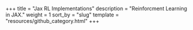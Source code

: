 +++
title = "Jax RL Implementations"
description = "Reinforcment Learning in JAX."
weight = 1
sort_by = "slug"
template = "resources/github_category.html"
+++
